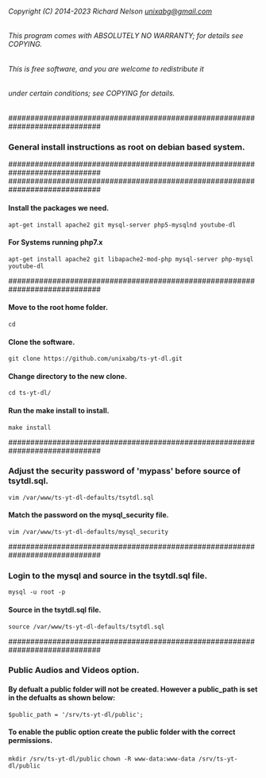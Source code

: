 ###### Copyright (C) 2014-2023 Richard Nelson <unixabg@gmail.com>
######
###### This program comes with ABSOLUTELY NO WARRANTY; for details see COPYING.
###### This is free software, and you are welcome to redistribute it
###### under certain conditions; see COPYING for details.

#############################################################################
### General install instructions as root on debian based system.
#############################################################################
#############################################################################
#### Install the packages we need.
`apt-get install apache2 git mysql-server php5-mysqlnd youtube-dl`

#### For Systems running php7.x
`apt-get install apache2 git libapache2-mod-php mysql-server php-mysql youtube-dl`

#############################################################################
#### Move to the root home folder.
`cd`

#### Clone the software.
`git clone https://github.com/unixabg/ts-yt-dl.git`

#### Change directory to the new clone.
`cd ts-yt-dl/`

#### Run the make install to install.
`make install`

#############################################################################
### Adjust the security password of 'mypass' before source of tsytdl.sql.
`vim /var/www/ts-yt-dl-defaults/tsytdl.sql`

#### Match the password on the mysql_security file.
`vim /var/www/ts-yt-dl-defaults/mysql_security`

#############################################################################
### Login to the mysql and source in the tsytdl.sql file.
`mysql -u root -p`

#### Source in the tsytdl.sql file.
`source /var/www/ts-yt-dl-defaults/tsytdl.sql`

#############################################################################
### Public Audios and Videos option.

#### By defualt a public folder will not be created. However a public_path is set in the defualts as shown below:

`$public_path = '/srv/ts-yt-dl/public';`

#### To enable the public option create the public folder with the correct permissions.

`mkdir /srv/ts-yt-dl/public`
`chown -R www-data:www-data /srv/ts-yt-dl/public`

